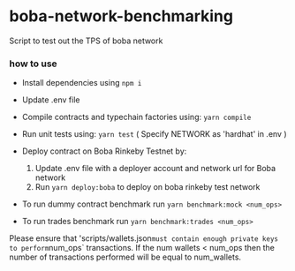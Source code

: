# boba-network-benchmarking
Script to test out the TPS of boba network

### how to use
- Install dependencies using `npm i`

- Update .env file

- Compile contracts and typechain factories using: `yarn compile`

- Run unit tests using: `yarn test` ( Specify NETWORK as 'hardhat' in .env )

- Deploy contract on Boba Rinkeby Testnet by:
    1. Update .env file with a deployer account and network url for Boba network
    2. Run `yarn deploy:boba` to deploy on boba rinkeby test network

- To run dummy contract benchmark run `yarn benchmark:mock <num_ops>`
- To run trades benchmark run `yarn benchmark:trades <num_ops>`

 Please ensure that 'scripts/wallets.json` must contain enough private keys to perform `num_ops` transactions. If the num wallets < num_ops then the number of transactions performed will be equal to num_wallets.
